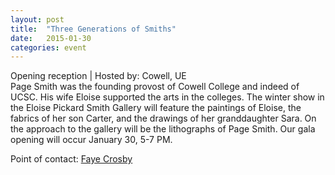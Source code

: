 ```yaml
---
layout: post
title:  "Three Generations of Smiths"
date:   2015-01-30
categories: event
---
```

<div class="event-type-host">Opening reception | Hosted by: Cowell, UE</div>
Page Smith was the founding provost of Cowell College and indeed of UCSC. His wife Eloise supported the arts in the colleges. The winter show in the Eloise Pickard Smith Gallery will feature the paintings of Eloise, the fabrics of her son Carter, and the drawings of her granddaughter Sara. On the approach to the gallery will be the lithographs of Page Smith. Our gala opening will occur January 30, 5-7 PM.

Point of contact: <a href="mailto:fjcrosby@ucsc.edu">Faye Crosby</a>
